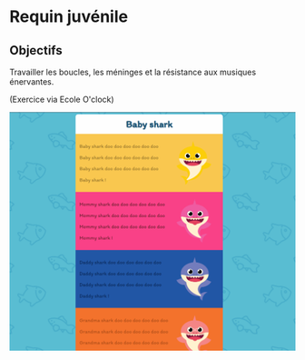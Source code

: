 # Requin juvénile

## Objectifs

Travailler les boucles, les méninges et la résistance aux musiques énervantes.

(Exercice via Ecole O'clock)

![aperçu du résultat](./assets/images/screen.png)
